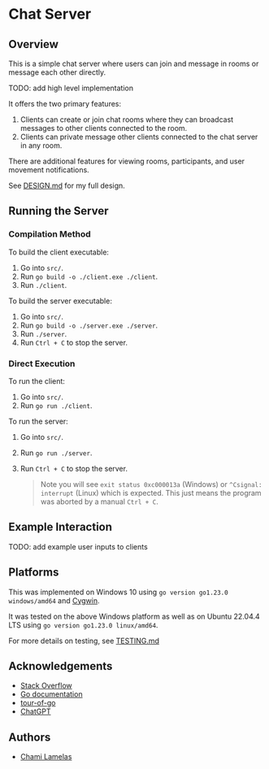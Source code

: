 # Chat Server

## Overview 

This is a simple chat server where users can join and message in rooms or message each other directly. 

TODO: add high level implementation

It offers the two primary features: 

1. Clients can create or join chat rooms where they can broadcast messages to other clients connected to the room.
2. Clients can private message other clients connected to the chat server in any room.

There are additional features for viewing rooms, participants, and user movement notifications.

See [DESIGN.md](./DESIGN.md) for my full design.

## Running the Server

### Compilation Method 

To build the client executable: 

1. Go into `src/`.
2. Run `go build -o ./client.exe ./client`. 
3. Run `./client`.

To build the server executable: 

1. Go into `src/`.
2. Run `go build -o ./server.exe ./server`.
3. Run `./server`.
4. Run `Ctrl + C` to stop the server.

### Direct Execution 

To run the client: 

1. Go into `src/`.
2. Run `go run ./client`.

To run the server: 

1. Go into `src/`.
2. Run `go run ./server`.
3. Run `Ctrl + C` to stop the server. 

    > Note you will see `exit status 0xc000013a` (Windows) or `^Csignal: interrupt` (Linux) which is expected. This just means the program was aborted by a manual `Ctrl + C`.

## Example Interaction

TODO: add example user inputs to clients

## Platforms

This was implemented on Windows 10 using `go version go1.23.0 windows/amd64` and [Cygwin](https://www.cygwin.com/). 

It was tested on the above Windows platform as well as on Ubuntu 22.04.4 LTS using `go version go1.23.0 linux/amd64`.

For more details on testing, see [TESTING.md](./TESTING.md)

## Acknowledgements 

- [Stack Overflow](https://stackoverflow.com/)
- [Go documentation](https://pkg.go.dev/std)
- [tour-of-go](https://go.dev/tour/)
- [ChatGPT](https://chatgpt.com/)

## Authors 

- [Chami Lamelas](https://sites.google.com/brandeis.edu/chamilamelas)
